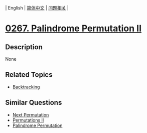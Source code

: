 
| English | [简体中文](README.md) | [问题相关](QUESTION.md) |
# [0267. Palindrome Permutation II](https://leetcode-cn.com/problems/palindrome-permutation-ii/)
## Description
None
## Related Topics
- [Backtracking](https://leetcode-cn.com/tag/backtracking)
## Similar Questions
- [Next Permutation](../0031/README_EN.md)
- [Permutations II](../0047/README_EN.md)
- [Palindrome Permutation](../0266/README_EN.md)
